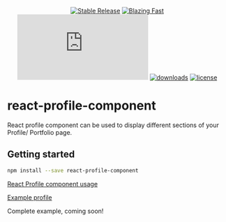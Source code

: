 <div align="center">

[![Stable Release](https://img.shields.io/npm/v/react-profile-component.svg)](https://npm.im/react-profile-component)
[![Blazing Fast](https://badgen.now.sh/badge/speed/blazing%20%F0%9F%94%A5/green)](https://npm.im/react-profile-component)
[![gzip size](http://img.badgesize.io/https://unpkg.com/react-profile-component@latest/dist/index.js?compression=gzip)](https://unpkg.com/react-profile-component@latest/dist/index.js)
[![downloads](https://badgen.net/npm/dt/react-profile-component)](https://npm.im/react-profile-component)
[![license](https://badgen.now.sh/badge/license/MIT)](./LICENSE)

</div>

# react-profile-component

React profile component can be used to display different sections of your Profile/ Portfolio page.

## Getting started

```bash
npm install --save react-profile-component
```

[React Profile component usage](https://github.com/prans1991/react-profile-component/tree/master/demo/ProfilePage.tsx)

[Example profile](https://github.com/prans1991/react-profile-component/tree/master/demo/profile.jpg)

Complete example, coming soon!
